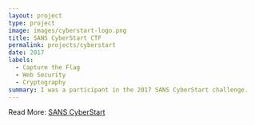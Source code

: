 ```yaml
---
layout: project
type: project
image: images/cyberstart-logo.png
title: SANS CyberStart CTF
permalink: projects/cyberstart
date: 2017
labels:
  - Capture the Flag
  - Web Security
  - Cryptography
summary: I was a participant in the 2017 SANS CyberStart challenge.
---
```


Read More: <a href="https://www.sans.org/CyberStartUS"><i class="large Id Card icon"></i>SANS CyberStart</a>
